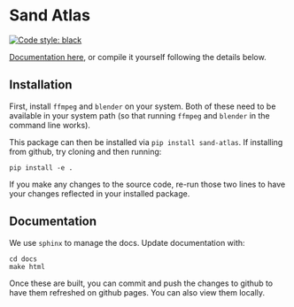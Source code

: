 # Sand Atlas
[![Code style: black](https://img.shields.io/badge/code%20style-black-000000.svg)](https://github.com/psf/black)

[Documentation here](https://scigem.github.io/sand-atlas-python/build/html/index.html), or compile it yourself following the details below.

## Installation
First, install `ffmpeg` and `blender` on your system. Both of these need to be available in your system path (so that running `ffmpeg` and `blender` in the command line works).

This package can then be installed via `pip install sand-atlas`. If installing from github, try cloning and then running:
```
pip install -e .
```
If you make any changes to the source code, re-run those two lines to have your changes reflected in your installed package.

## Documentation

We use `sphinx` to manage the docs. Update documentation with:
```
cd docs
make html
```
Once these are built, you can commit and push the changes to github to have them refreshed on github pages. You can also view them locally.